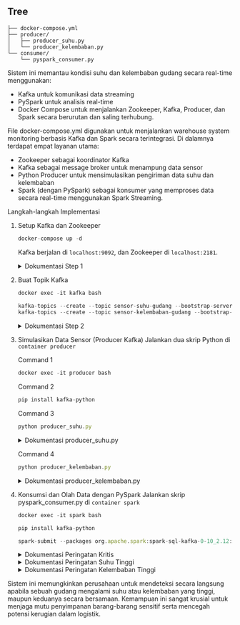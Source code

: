 ## Tree
```
├── docker-compose.yml
├── producer/
│   ├── producer_suhu.py
│   └── producer_kelembaban.py
└── consumer/
    └── pyspark_consumer.py
```

Sistem ini memantau kondisi suhu dan kelembaban gudang secara real-time menggunakan:
- Kafka untuk komunikasi data streaming
- PySpark untuk analisis real-time
- Docker Compose untuk menjalankan Zookeeper, Kafka, Producer, dan Spark secara berurutan dan saling terhubung.

File docker-compose.yml digunakan untuk menjalankan warehouse system monitoring berbasis Kafka dan Spark secara terintegrasi. Di dalamnya terdapat empat layanan utama:
- Zookeeper sebagai koordinator Kafka
- Kafka sebagai message broker untuk menampung data sensor
- Python Producer untuk mensimulasikan pengiriman data suhu dan kelembaban
- Spark (dengan PySpark) sebagai konsumer yang memproses data secara real-time menggunakan Spark Streaming.

Langkah-langkah Implementasi
1.  Setup Kafka dan Zookeeper
    ```jsx
    docker-compose up -d
    ```
    Kafka berjalan di `localhost:9092`, dan Zookeeper di `localhost:2181`.
    <details>
      <summary>Dokumentasi Step 1</summary>
      <img width="1500" alt="topologi" src="https://github.com/user-attachments/assets/faaa8c3d-dc7a-4322-8515-b123bf31478c">
    </details>
  
2. Buat Topik Kafka
    ```jsx
    docker exec -it kafka bash
    ```
    ```jsx
    kafka-topics --create --topic sensor-suhu-gudang --bootstrap-server localhost:9092 --partitions 1 --replication-factor 1
    kafka-topics --create --topic sensor-kelembaban-gudang --bootstrap-server localhost:9092 --partitions 1 --replication-factor 1
    ```
    <details>
      <summary>Dokumentasi Step 2</summary>
      <img width="1500" alt="topologi" src="https://github.com/user-attachments/assets/6834de1e-9d46-409d-b413-bd6b9f3abf69">
    </details>
  
3. Simulasikan Data Sensor (Producer Kafka)
   Jalankan dua skrip Python di `container producer`
   
   Command 1
    ```jsx
    docker exec -it producer bash
    ```
    Command 2
    ```jsx
    pip install kafka-python
    ```
    Command 3
    ```jsx
    python producer_suhu.py
    ```
    <details>
      <summary>Dokumentasi producer_suhu.py</summary>
      <img width="1500" alt="topologi" src="https://github.com/user-attachments/assets/9044eb5e-12b4-40af-9794-a3483cc4d02e">
    </details>

    Command 4
    ```jsx
    python producer_kelembaban.py
    ```
    <details>
      <summary>Dokumentasi producer_kelembaban.py</summary>
      <img width="1500" alt="topologi" src="https://github.com/user-attachments/assets/5993b0ed-5789-4656-ab1a-0af7ed1eca5f">
    </details>

5. Konsumsi dan Olah Data dengan PySpark
    Jalankan skrip pyspark_consumer.py di `container spark`
    ```jsx
    docker exec -it spark bash
    ```
    ```jsx
    pip install kafka-python
    ```
    ```jsx
    spark-submit --packages org.apache.spark:spark-sql-kafka-0-10_2.12:3.5.0 pyspark_consumer.py
    ```
    <details>
      <summary>Dokumentasi Peringatan Kritis</summary>
      <img width="1500" alt="topologi" src="https://github.com/user-attachments/assets/7e4e32c9-2ea6-465f-8f42-52c9d37b7f6c">
    </details>
    <details>
      <summary>Dokumentasi Peringatan Suhu Tinggi</summary>
      <img width="1500" alt="topologi" src="https://github.com/user-attachments/assets/fe74f586-62d7-4dfd-a7d9-0303420b81d3">
    </details>
    <details>
      <summary>Dokumentasi Peringatan Kelembaban Tinggi</summary>
      <img width="1500" alt="topologi" src="https://github.com/user-attachments/assets/79109c1a-e075-4486-9f3c-06581cab00c8">
    </details>


Sistem ini memungkinkan perusahaan untuk mendeteksi secara langsung apabila sebuah gudang mengalami suhu atau kelembaban yang tinggi, maupun keduanya secara bersamaan. Kemampuan ini sangat krusial untuk menjaga mutu penyimpanan barang-barang sensitif serta mencegah potensi kerugian dalam logistik.
